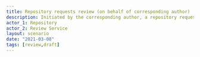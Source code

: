 ```yaml
---
title: Repository requests review (on behalf of corresponding author)
description: Initiated by the corresponding author, a repository requests a review for one of its resources from a trusted review service
actor_1: Repository
actor_2: Review Service
layout: scenario
date: "2021-03-08"
tags: [review,draft]
---
```

